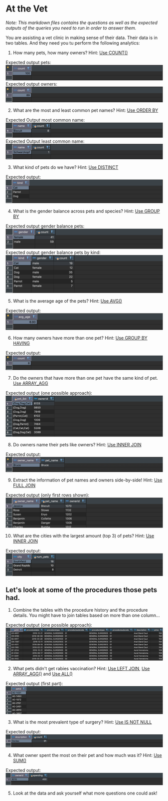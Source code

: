 # At the Vet

*Note: This markdown files contains the questions as well as the expected outputs of the queries you need to run in order to answer them.*

You are assisting a vet clinic in making sense of their data. Their data is in two tables. And they need you tu perform the following analytics:

1. How many pets, how many owners? Hint: [Use COUNT()](https://www.postgresql.org/docs/8.2/functions-aggregate.html)

Expected output pets:
![expected output pets](images/../../images/1.1_Pets.png)
Expected output owners:
![expected output pets](images/../../images/1.1_Owners.png)

2. What are the most and least common pet names? Hint: [Use ORDER BY](https://www.postgresql.org/docs/8.1/queries-order.html)

Expected Output most common name: 
![expected output most common name](../images/1.2_Petname_most_common.png)
Expected Output least common name: 
![expected output least common name](../images/1.2_Petname_least_common.png)

3. What kind of pets do we have? Hint: [Use DISTINCT](https://www.postgresql.org/docs/9.5/sql-select.html)
   
Expected output:
![expected output pet type](../images/1.3_Pet_type.png)

4. What is the gender balance across pets and species? Hint: [Use GROUP BY](https://www.postgresql.org/docs/9.4/tutorial-agg.html)

Expected output gender balance pets:
![expected output gender balance pets](images/../../images/1.4_gender_pets.png)
Expected output gender balance pets by kind:
![expected output gender balance pets by kind](images/../../images/1.4_gender_pet_type.png)

5. What is the average age of the pets? Hint: [Use AVG()](https://www.postgresql.org/docs/9.4/tutorial-agg.html)

Expected output: 
![expected output average age](image/../../images/1.5_avg_age.png)

6. How many owners have more than one pet? Hint: [Use GROUP BY HAVING](https://www.postgresql.org/docs/9.4/tutorial-agg.html)

Expected output: 
![expected output owner of more pets](image/../../images/1.6_owner_more_pets.png)

7. Do the owners that have more than one pet have the same kind of pet. [Use ARRAY_AGG](https://www.postgresqltutorial.com/postgresql-aggregate-functions/postgresql-array_agg/)
   
Expected output (one possible approach): 
![expected output](image/../../images/1.7_different_kinds_per_owner.png)

8. Do owners name their pets like owners? Hint: [Use INNER JOIN](https://www.postgresql.org/docs/8.3/tutorial-join.html)

Expected output: 
![expected output same name](image/../../images/1.8_same_name.png)

9.  Extract the information of pet names and owners side-by-side! Hint: [Use FULL JOIN](https://www.postgresql.org/docs/8.3/tutorial-join.html)

Expected output (only first rows shown):
![expected output](image/../../images/1.9_information_side_by_side.png)

10.  What are the cities with the largest amount (top 3) of pets? Hint: [Use INNER JOIN](https://www.postgresql.org/docs/8.3/tutorial-join.html)

Expected output: 
![expected output cities with most pets](image/../../images/1.10_cities_most_pets.png)


## Let's look at some of the procedures those pets had.

1. Combine the tables with the procedure history and the procedure details. You might have to join tables based on more than one column...

Expected output (one possible approach): 
![expected output](image/../../images/2.1_matching_tables.png)

2. What pets didn't get rabies vaccination? Hint: [Use LEFT JOIN](https://www.postgresql.org/docs/8.3/tutorial-join.html), [Use ARRAY_AGG()](https://www.postgresql.org/docs/8.2/functions-aggregate.html) and [Use ALL()](https://www.postgresql.org/docs/9.1/functions-comparisons.html)
   
Expected output (first part): 
![expected output](image/../../images/2.2_no_rabies.png)

3. What is the most prevalent type of surgery? Hint: [Use IS NOT NULL](https://www.postgresql.org/docs/8.3/functions-comparison.html)

Expected output: 
![expected output](image/../../images/2.3_prevalent_surgery.png)

4. What owner spent the most on their pet and how much was it? Hint: [Use SUM()](https://www.postgresql.org/docs/8.2/functions-aggregate.html)

Expected output: 
![expected output](image/../../images/2.4_most_spent.png)

5. Look at the data and ask yourself what more questions one could ask!
